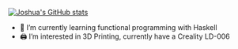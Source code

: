 [![Joshua's GitHub stats](https://github-readme-stats.vercel.app/api?username=Joshua-Burt&count_private=true&theme=aura_dark)](https://github.com/anuraghazra/github-readme-stats)

- 🌱 I’m currently learning functional programming with Haskell
- 🖨 I’m interested in 3D Printing, currently have a Creality LD-006

<!--
**Joshua-Burt/Joshua-Burt** is a ✨ _special_ ✨ repository because its `README.md` (this file) appears on your GitHub profile.

Here are some ideas to get you started:

- 🔭 I’m currently working on ...

- 👯 I’m looking to collaborate on ...
- 🤔 I’m looking for help with ...
- 💬 Ask me about ...
- 📫 How to reach me: ...
- 😄 Pronouns: ...
- ⚡ Fun fact: ...
-->
